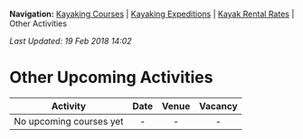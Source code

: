 **Navigation:** [Kayaking Courses](index) &#124; [Kayaking Expeditions](expedition) &#124; [Kayak Rental Rates](rental) &#124; Other Activities

_Last Updated: 19 Feb 2018 14:02_
# Other Upcoming Activities

Activity | Date | Venue | Vacancy
:---:|:---:|:---:|:---:
No upcoming courses yet|-|-|-

